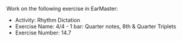 Work on the following exercise in EarMaster:
- Activity: Rhythm Dictation
- Exercise Name: 4/4 - 1 bar: Quarter notes, 8th & Quarter Triplets
- Exercise Number: 14.7
